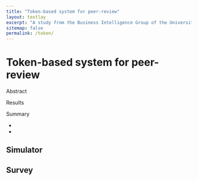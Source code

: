 ```yaml
---
title: "Token-based system for peer-review"
layout: textlay
excerpt: "A study from the Business Intelligence Group of the University of Bologna about the implementation of a token-based system for peer-review for scientific journal, to address the current problems of long decision times and increased editorial workloads."
sitemap: false
permalink: /token/
---
```


# Token-based system for peer-review

Abstract

Results

Summary

- 
- 


## Simulator

## Survey

<!--We implement a smart irrigation system capable of maintaining optimal humidity conditions.
In particular, our system:

- Is independent of the soil features (no need for texture analysis) 
- Does not require cold-start training steps (working from day 0)
- Is customizable based on crops and phenological states

![image](https://github.com/big-unibo/big-unibo.github.io/assets/18005592/47ca6610-032d-4ac8-b887-cc8bd0696186)

Our system consists of a 2D (or 3D) sensor grid to detect quantitative soil features (e.g., humidity) with a limited number of sensors.

![image](https://github.com/big-unibo/big-unibo.github.io/assets/18005592/0eb430be-499b-47b2-8515-831448856de0)

Given the sensor data, achieving a soil profile with a precision level in the order of centimeters requires the use of a mapping function to estimate humidity in sensorless spots. 
The profiling function can be implemented with a machine learning algorithm based on neural networks.

We provide two main profiling functions:

- Soil Feature Unaware (SFU): exploiting sensor measurement only. 
- Soil Feature Aware (SFA): exploiting hydrological flux data to consider non-linearities and obtain a more precise estimation.

![image](https://github.com/w4bo/img-dump/assets/18005592/a04abc29-e26e-4b8d-b4ca-4130c06cb396)

The ideal humidity profile is defined by agricultural technicians in the form of a moisture matrix that can be adapted to the irrigation system.

| Single wing | | Double wing |
|-|-|-|
| ![image](https://github.com/w4bo/img-dump/assets/18005592/c62628a9-2739-49b2-b8a2-3b912430e472) | | ![image](https://github.com/w4bo/img-dump/assets/18005592/d16f2cf2-aab1-4c21-ad18-5bb5ea66bf6b) |

Then, the system modulates irrigation to achieve the desired profile.

| Single wing | | Double wing |
|-|-|-|
| ![image](https://github.com/w4bo/img-dump/assets/18005592/4331f0c9-7f0d-4377-9ce9-060e71300c41) | | ![image](https://github.com/w4bo/img-dump/assets/18005592/f69e04d9-155c-493f-a341-6fbebebcd086)|

Tests were conducted on a yellow kiwi farm in Brisighella (RA) in comparison to the farmer's previous performances.

![image](https://github.com/big-unibo/big-unibo.github.io/assets/18005592/d33c848f-5fb0-480e-a7f1-85e05692a19b)

Empirical results show that the system:

- creates 2D and 3D moisture profiles of the field with a level of detail in cubic meters and centimeters
- enables a 40% reduction in irrigation water usage
- reduced fertilizer costs due to decreased soil depletion
- improves the quality and size of the fruits

![image](https://github.com/big-unibo/big-unibo.github.io/assets/18005592/3fa887dc-8160-4c66-ab9b-e9881f880ab3)-->